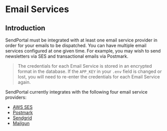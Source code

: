 # Email Services

## Introduction
SendPortal must be integrated with at least one email service provider in order for your emails to be dispatched. You can have multiple email services configured at one given time. For example, you may wish to send newsletters via SES and transactional emails via Postmark.

> The credentials for each Email Service is stored in an encrypted format in the database. If the `APP_KEY` in your `.env` field is changed or lost, you will need to re-enter the credentials for each Email Service again.

SendPortal currently integrates with the following four email service providers:

- [AWS SES](/docs/email-service-ses)
- [Postmark](/docs/email-service-postmark)
- [Sendgrid](/docs/email-service-sendgrid)
- [Mailgun](/docs/email-service-mailgun)
